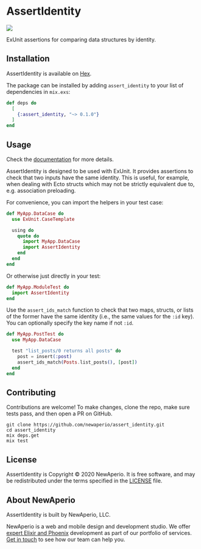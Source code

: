 # AssertIdentity

![](https://github.com/newaperio/assert_identity/workflows/CI/badge.svg)

ExUnit assertions for comparing data structures by identity.

## Installation

AssertIdentity is available on [Hex](https://hex.pm/packages/assert_identity).

The package can be installed by adding `assert_identity` to your list of
dependencies in `mix.exs`:

```elixir
def deps do
  [
    {:assert_identity, "~> 0.1.0"}
  ]
end
```

## Usage

Check the [documentation](https://hexdocs.pm/assert_identity) for more details.

AssertIdentity is designed to be used with ExUnit. It provides assertions to
check that two inputs have the same identity. This is useful, for example, when
dealing with Ecto structs which may not be strictly equivalent due to, e.g.
association preloading.

For convenience, you can import the helpers in your test case:

```elixir
def MyApp.DataCase do
  use ExUnit.CaseTemplate

  using do
    quote do
      import MyApp.DataCase
      import AssertIdentity
    end
  end
end
```

Or otherwise just directly in your test:

```elixir
def MyApp.ModuleTest do
  import AssertIdentity
end
```

Use the `assert_ids_match` function to check that two maps, structs, or lists of
the former have the same identity (i.e., the same values for the `:id` key). You
can optionally specify the key name if not `:id`.

```elixir
def MyApp.PostTest do
  use MyApp.DataCase

  test "list_posts/0 returns all posts" do
    post = insert(:post)
    assert_ids_match(Posts.list_posts(), [post])
  end
end
```

## Contributing

Contributions are welcome! To make changes, clone the repo, make sure tests
pass, and then open a PR on GitHub.

```console
git clone https://github.com/newaperio/assert_identity.git
cd assert_identity
mix deps.get
mix test
```

## License

AssertIdentity is Copyright © 2020 NewAperio. It is free software, and may be
redistributed under the terms specified in the [LICENSE](/LICENSE) file.

## About NewAperio

AssertIdentity is built by NewAperio, LLC.

NewAperio is a web and mobile design and development studio. We offer [expert
Elixir and Phoenix][services] development as part of our portfolio of services.
[Get in touch][contact] to see how our team can help you.

[services]: https://newaperio.com/services#elixir?utm_source=github
[contact]: https://newaperio.com/contact?utm_source=github
